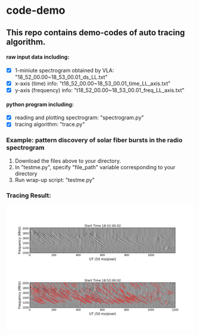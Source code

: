 # code-demo
## This repo contains demo-codes of auto tracing algorithm.

#### raw input data including:
- [x] 1-miniute spectrogram obtained by VLA: "18_52_00.00~18_53_00.01_ds_LL.txt"
- [x] x-axis (time) info: "t18_52_00.00~18_53_00.01_time_LL_axis.txt"
- [x] y-axis (frequency) info: "t18_52_00.00~18_53_00.01_freq_LL_axis.txt"

#### python program including:
- [x] reading and plotting spectrogram: "spectrogram.py"
- [x] tracing algorithm: "trace.py"

### Example: pattern discovery of solar fiber bursts in the radio spectrogram
1. Download the files above to your directory.
2. In "testme.py", specify "file_path" variable corresponding to your directory
3. Run wrap-up script: "testme.py"

### Tracing Result:
![alt tag](https://github.com/Zhitaow/code-demo/blob/master/figure_1.png)

